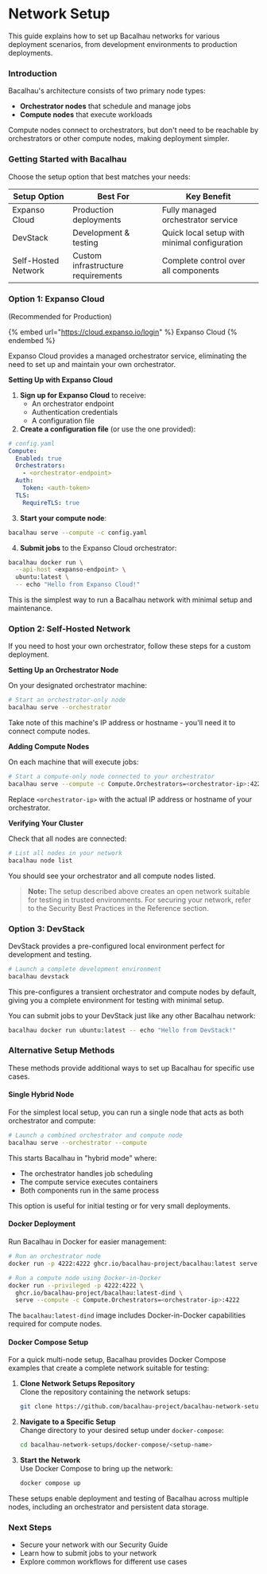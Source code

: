 # Network Setup

This guide explains how to set up Bacalhau networks for various deployment scenarios, from development environments to production deployments.

### Introduction

Bacalhau's architecture consists of two primary node types:

* **Orchestrator nodes** that schedule and manage jobs
* **Compute nodes** that execute workloads

Compute nodes connect to orchestrators, but don't need to be reachable by orchestrators or other compute nodes, making deployment simpler.

### Getting Started with Bacalhau

Choose the setup option that best matches your needs:

| Setup Option        | Best For                           | Key Benefit                                  |
| ------------------- | ---------------------------------- | -------------------------------------------- |
| Expanso Cloud       | Production deployments             | Fully managed orchestrator service           |
| DevStack            | Development & testing              | Quick local setup with minimal configuration |
| Self-Hosted Network | Custom infrastructure requirements | Complete control over all components         |

### Option 1: Expanso Cloud&#x20;

(Recommended for Production)

{% embed url="https://cloud.expanso.io/login" %}
Expanso Cloud
{% endembed %}

Expanso Cloud provides a managed orchestrator service, eliminating the need to set up and maintain your own orchestrator.

**Setting Up with Expanso Cloud**

1. **Sign up for Expanso Cloud** to receive:
   * An orchestrator endpoint
   * Authentication credentials
   * A configuration file
2. **Create a configuration file** (or use the one provided):

```yaml
# config.yaml
Compute:
  Enabled: true
  Orchestrators:
    - <orchestrator-endpoint>
  Auth:
    Token: <auth-token>
  TLS:
    RequireTLS: true
```

3. **Start your compute node**:

```bash
bacalhau serve --compute -c config.yaml
```

4. **Submit jobs** to the Expanso Cloud orchestrator:

```bash
bacalhau docker run \
  --api-host <expanso-endpoint> \
  ubuntu:latest \
  -- echo "Hello from Expanso Cloud!"
```

This is the simplest way to run a Bacalhau network with minimal setup and maintenance.

### Option 2: Self-Hosted Network

If you need to host your own orchestrator, follow these steps for a custom deployment.

**Setting Up an Orchestrator Node**

On your designated orchestrator machine:

```bash
# Start an orchestrator-only node
bacalhau serve --orchestrator
```

Take note of this machine's IP address or hostname - you'll need it to connect compute nodes.

**Adding Compute Nodes**

On each machine that will execute jobs:

```bash
# Start a compute-only node connected to your orchestrator
bacalhau serve --compute -c Compute.Orchestrators=<orchestrator-ip>:4222
```

Replace `<orchestrator-ip>` with the actual IP address or hostname of your orchestrator.

**Verifying Your Cluster**

Check that all nodes are connected:

```bash
# List all nodes in your network
bacalhau node list
```

You should see your orchestrator and all compute nodes listed.

> **Note:** The setup described above creates an open network suitable for testing in trusted environments. For securing your network, refer to the Security Best Practices in the Reference section.

### Option 3: DevStack

DevStack provides a pre-configured local environment perfect for development and testing.

```bash
# Launch a complete development environment
bacalhau devstack
```

This pre-configures a transient orchestrator and compute nodes by default, giving you a complete environment for testing with minimal setup.

You can submit jobs to your DevStack just like any other Bacalhau network:

```bash
bacalhau docker run ubuntu:latest -- echo "Hello from DevStack!"
```

### Alternative Setup Methods

These methods provide additional ways to set up Bacalhau for specific use cases.

#### Single Hybrid Node

For the simplest local setup, you can run a single node that acts as both orchestrator and compute:

```bash
# Launch a combined orchestrator and compute node
bacalhau serve --orchestrator --compute
```

This starts Bacalhau in "hybrid mode" where:

* The orchestrator handles job scheduling
* The compute service executes containers
* Both components run in the same process

This option is useful for initial testing or for very small deployments.

#### Docker Deployment

Run Bacalhau in Docker for easier management:

```bash
# Run an orchestrator node
docker run -p 4222:4222 ghcr.io/bacalhau-project/bacalhau:latest serve --orchestrator

# Run a compute node using Docker-in-Docker
docker run --privileged -p 4222:4222 \
  ghcr.io/bacalhau-project/bacalhau:latest-dind \
  serve --compute -c Compute.Orchestrators=<orchestrator-ip>:4222
```

The `bacalhau:latest-dind` image includes Docker-in-Docker capabilities required for compute nodes.

#### Docker Compose Setup

For a quick multi-node setup, Bacalhau provides Docker Compose examples that create a complete network suitable for testing:

1.  **Clone Network Setups Repository**\
    Clone the repository containing the network setups:

    ```bash
    git clone https://github.com/bacalhau-project/bacalhau-network-setups.git
    ```
2.  **Navigate to a Specific Setup**\
    Change directory to your desired setup under `docker-compose`:

    ```bash
    cd bacalhau-network-setups/docker-compose/<setup-name>
    ```
3.  **Start the Network**\
    Use Docker Compose to bring up the network:

    ```bash
    docker compose up
    ```

These setups enable deployment and testing of Bacalhau across multiple nodes, including an orchestrator and persistent data storage.

### Next Steps

* Secure your network with our Security Guide
* Learn how to submit jobs to your network
* Explore common workflows for different use cases
